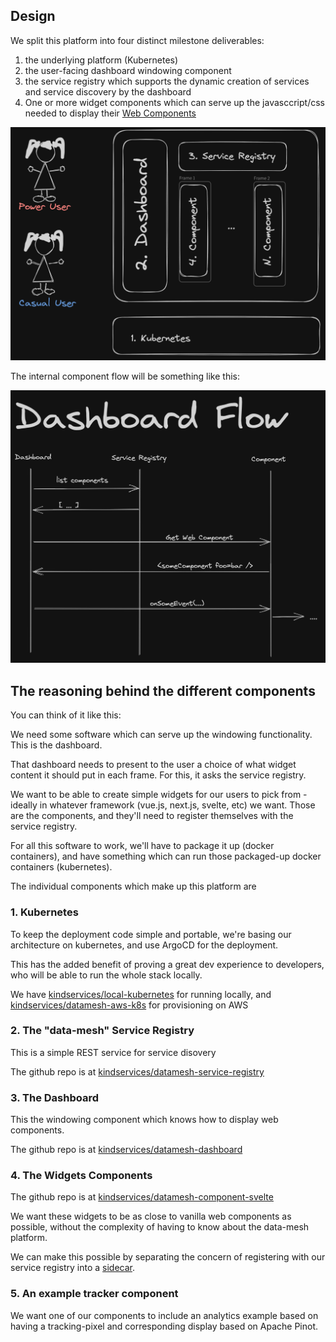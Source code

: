 ## Design

We split this platform into four distinct milestone deliverables:

1. the underlying platform (Kubernetes)
2. the user-facing dashboard windowing component
3. the service registry which supports the dynamic creation of services and service discovery by the dashboard
4. One or more widget components which can serve up the javasccript/css needed to display their [Web Components](https://developer.mozilla.org/en-US/docs/Web/API/Web_components)


![Components](components.png)

The internal component flow will be something like this:

![UI flow](dashboard-flow.png)

## The reasoning behind the different components

You can think of it like this:

We need some software which can serve up the windowing functionality. This is the dashboard.

That dashboard needs to present to the user a choice of what widget content it should put in each frame. For this, it asks the service registry.

We want to be able to create simple widgets for our users to pick from - ideally in whatever framework (vue.js, next.js, svelte, etc) we want. Those are the components, and they'll need to register themselves with the service registry.

For all this software to work, we'll have to package it up (docker containers), and have something which can run those packaged-up docker containers (kubernetes).


The individual components which make up this platform are

### 1. Kubernetes

To keep the deployment code simple and portable, we're basing our architecture on kubernetes, and use ArgoCD for the deployment.

This has the added benefit of proving a great dev experience to developers, who will be able to run the whole stack locally.

We have [kindservices/local-kubernetes](https://github.com/kindservices/local-kubernetes) for running locally, and [kindservices/datamesh-aws-k8s](https://github.com/kindservices/datamesh-aws-k8s) for provisioning on AWS

### 2. The "data-mesh" Service Registry

This is a simple REST service for service disovery

The github repo is at [kindservices/datamesh-service-registry](https://github.com/kindservices/datamesh-service-registry)


### 3. The Dashboard

This the windowing component which knows how to display web components.

The github repo is at [kindservices/datamesh-dashboard](https://github.com/kindservices/datamesh-dashboard)


### 4. The Widgets Components

The github repo is at [kindservices/datamesh-component-svelte](https://github.com/kindservices/datamesh-component-svelte)


We want these widgets to be as close to vanilla web components as possible, without the complexity of having to know about the data-mesh platform.

We can make this possible by separating the concern of registering with our service registry into a [sidecar](https://kubernetes.io/blog/2023/08/25/native-sidecar-containers/).


### 5. An example tracker component

We want one of our components to include an analytics example based on having a tracking-pixel and corresponding display based on Apache Pinot.


